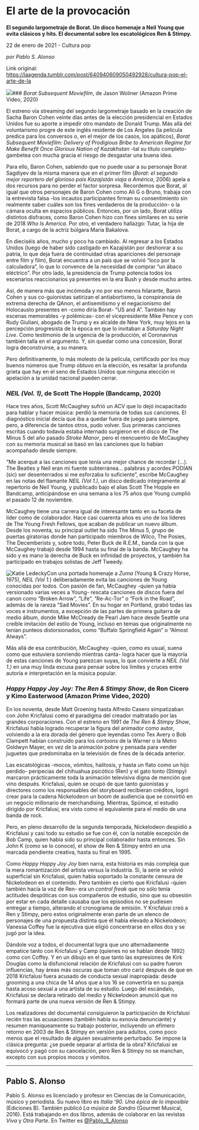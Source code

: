 # El arte de la provocación

**El segundo largometraje de Borat. Un disco homenaje a Neil Young que evita clásicos y hits. El documental sobre los escatológicos Ren & Stimpy.**

22 de enero de 2021 - Cultura pop

_por Pablo S. Alonso_

Link original: https://laagenda.tumblr.com/post/640940609050492928/cultura-pop-el-arte-de-la

![](https://64.media.tumblr.com/6d900a7547ff5ce0664d9c79ea2ae9a1/c268f5155b377ea2-7c/s500x750/87b968261962913a2221076c47e319cfabbdb3ce.jpg)### *Borat Subsequent Moviefilm*, de Jason Woliner (Amazon Prime Video, 2020)

El estreno vía streaming del segundo largometraje basado en la creación de Sacha Baron Cohen veinte días antes de la elección presidencial en Estados Unidos fue su aporte a impedir otro mandato de Donald Trump. Más allá del voluntarismo progre de este inglés residente de Los Angeles (la película predica para los conversos o, en el mejor de los casos, los apáticos), *Borat Subsequent Moviefilm: Delivery of Prodigious Bribe to American Regime for Make Benefit Once Glorious Nation of Kazakhstan* -tal su título completo- gambetea con mucha gracia el riesgo de desgastar una buena idea.

Para ello, Baron Cohen, sabiendo que no puede usar a su personaje Borat Sagdiyev de la misma manera que en el primer film (*Borat: el segundo mejor reportero del glorioso país Kazajistán viaja a América*, 2006) apela a dos recursos para no perder el factor sorpresa. Recordemos que Borat, al igual que otros personajes de Baron Cohen como Ali G o Bruno, trabaja con la entrevista falsa -los incautos participantes firman su consentimiento sin realmente saber cuáles son los fines verdaderos de la producción- o la cámara oculta en espacios públicos. Entonces, por un lado, Borat utiliza distintos disfraces, como Baron Cohen hizo con fines similares en su serie de 2018 *Who Is America*. Por otro, el verdadero hallazgo: Tutar, la hija de Borat, a cargo de la actriz búlgara Maria Bakalova.

En dieciséis años, mucho y poco ha cambiado. Al regresar a los Estados Unidos (luego de haber sido castigado en Kazajistán por deshonrar a su patria, lo que deja fuera de continuidad otras apariciones del personaje entre film y film), Borat encuentra a un país que se volvió “loco por la calculadora”, lo que lo convence de la necesidad de comprar “un ábaco eléctrico”. Por otro lado, la presidencia de Trump potencia todos los escenarios reaccionarios ya presentes en la era Bush y desde mucho antes.

Así, de manera más que incómoda y no por eso menos hilarante, Baron Cohen y sus co-guionistas satirizan el antiabortismo, la conspiranoia de extrema derecha de QAnon, el antisemitismo y el negacionismo del Holocausto presentes en -como diría Borat- “US and A”. También hay escenas memorables -y polémicas- con el vicepresidente Mike Pence y con Rudy Giuliani, abogado de Trump y ex alcalde de New York, muy lejos en la percepción progresista de la época en que lo invitaban a *Saturday Night Live*. Como testimonio de la urgencia de la producción, el Coronavirus también talla en el argumento. Y, sin quedar como una concesión, Borat logra deconstruirse, a su manera.

Pero definitivamente, lo más molesto de la película, certificado por los muy buenos números que Trump obtuvo en la elección, es resaltar la profunda grieta que hay en el seno de Estados Unidos que ninguna elección ni apelación a la unidad nacional pueden cerrar.

### *NEIL (Vol. 1)*, de Scott The Hopple (Bandcamp, 2020)

Hace tres años, Scott McCaughey sufrió un ACV que lo dejó incapacitado para hablar y hacer música: perdió la memoria de todas sus canciones. El diagnóstico inicial decía que iba a quedar fuera de juego para siempre, pero, a diferencia de tantos otros, pudo volver. Sus primeras canciones escritas cuando todavía estaba internado surgieron en el disco de The Minus 5 del año pasado *Stroke Manor*, pero el reencuentro de McCaughey con su memoria musical se basó en las canciones que lo habían acompañado desde siempre.

“Me acerqué a las canciones que tenía una mejor chance de recordar (…). The Beatles y Neil eran mi fuente subterránea… palabras y acordes PODÍAN (sic) ser desenterrados si me esforzaba lo suficiente”, escribe McCaughey en las notas del flamante *NEIL (Vol 1.)*, un disco dedicado íntegramente al repertorio de Neil Young, y publicado bajo el alias Scott The Hopple en Bandcamp, anticipándose en una semana a los 75 años que Young cumplió el pasado 12 de noviembre.

McCaughey tiene una carrera igual de interesante tanto en su faceta de líder como de colaborador. Hace casi cuarenta años es uno de los líderes de The Young Fresh Fellows, que acaban de publicar un nuevo álbum. Desde los noventa, su principal outlet ha sido The Minus 5, grupo de puertas giratorias donde han participado miembros de Wilco, The Posies, The Decemberists y, sobre todo, Peter Buck de R.E.M., banda con la que McCaughey trabajó desde 1994 hasta su final de la banda. McCaughey ha sido y es mano la derecha de Buck en infinidad de proyectos, y también ha participado en trabajos solistas de Jeff Tweedy. 

![Katie Ledecky](https://64.media.tumblr.com/a9bf014d337efbb67a175b1c1c6b8c5d/c268f5155b377ea2-60/s400x600/98676a9432edca8efa158441d4bad1d9c636f03a.jpg)Con una portada homenaje a *Zuma* (Young & Crazy Horse, 1975), *NEIL (Vol 1.*) deliberadamente evita las canciones de Young conocidas por todos. Con pasión de fan, McCaughey -quien ya había versionado varias veces a Young- rescata canciones de discos fuera del canon como “Broken Arrow”, “Life”, “Re-Ac-Tor” o “Fork in the Road”, además de la rareza “Sad Movies”. En su hogar en Portland, grabó todas las voces e instrumentos, a excepción de las partes de primera guitarra de medio álbum, donde Mike McCready de Pearl Jam hace desde Seattle una creíble imitación del estilo de Young, incluso en temas que originalmente no tenían punteos distorsionados, como “Buffalo Springfield Again” o “Almost Always”.

Más allá de esa contribución, McCaughey -quien, como es usual, suena como que estuviera sonriendo mientras canta- logra hacer que la mayoría de estas canciones de Young parezcan suyas, lo que convierte a *NEIL (Vol 1.)* en una muy linda excusa para pensar sobre los límites y cruces entre autoría e interpretación en la música popular.

### *Happy Happy Joy Joy: The Ren & Stimpy Show*, de Ron Cicero y Kimo Easterwood (Amazon Prime Video, 2020)

En los noventa, desde Matt Groening hasta Alfredo Casero simpatizaban con John Kricfalusi como el paradigma del creador maltratado por las grandes corporaciones. Con el estreno en 1991 de *The Ren & Stimpy Show*, Kricfalusi había logrado recuperar la figura del animador como autor, volviendo a la era dorada del género que leyendas como Tex Avery o Bob Clampett habían construido para los *cartoons* de la Warner o la Metro Goldwyn Mayer, en vez de la animación pobre y pensada para vender juguetes que predominaba en la televisión de fines de la década anterior.

Las escatológicas -mocos, vómitos, halitosis, y hasta un flato como un hijo perdido- peripecias del chihuahua psicótico (Ren) y el gato tonto (Stimpy) marcaron prácticamente toda la animación televisiva digna de mención que vino después. Kricfalusi, quien se ocupó de que tanto guionistas y directores como los responsables del storyboard recibieran créditos, logró crear para la cadena Nickelodeon un boom de audiencia que se convirtió en un negocio millonario de merchandising. Mientras, Spümcø, el estudio dirigido por Kricfalusi, era visto como el equivalente para el medio de una banda de rock.

Pero, en pleno desarrollo de la segunda temporada, Nickelodeon despidió a Kricfalusi y casi todo su estudio se fue con él, con la notable excepción de Bob Camp, quien había sido su principal colaborador hasta entonces. Sin John K (como se lo conoce), el show de Ren & Stimpy entró en una marcada pendiente creativa, hasta su final en 1995.

Como *Happy Happy Joy Joy* bien narra, esta historia es más compleja que la mera romantización del artista versus la industria. Sí, la serie se volvió superficial sin Kricfalusi, quien había soportado la constante censura de Nickelodeon en el contenido. Pero también es cierto que Kricfalusi -quien también hacía la voz de Ren- era un *control freak* que no sólo tenía actitudes despóticas con sus compañeros de estudio, sino que su obsesión por estar en cada detalle causaba que los episodios no se pudiesen entregar a tiempo, alterando el cronograma de emisión. Y Kricfalusi creó a Ren y Stimpy, pero estos originalmente eran parte de un elenco de personajes de una propuesta distinta que él había elevado a Nickelodeon; Vanessa Coffey fue la ejecutiva que eligió concentrarse en ellos dos y se jugó por la idea.

Dándole voz a todos, el documental logra que uno alternadamente empatice tanto con Kricfalusi y Camp (quienes no se hablan desde 1992) como con Coffey. Y en un dibujo en el que tanto las expresiones de Kirk Douglas como la disfuncional relación de Kricfalusi con su padre fueron influencias, hay áreas más oscuras que toman otro cariz después de que en 2018 Kricfalusi fuera acusado de conducta sexual inapropiada: desde grooming a una chica de 14 años que a los 16 se convertiría en su pareja hasta acoso sexual a una artista de su estudio. Luego del escándalo, Kricfalusi se declara retirado del medio y Nickelodeon anunció que no formará parte de una nueva versión de Ren & Stimpy.

Los realizadores del documental consiguieron la participación de Kricfalusi recién tras las acusaciones (también habla su exnovia denunciante) y resumen maniqueamente su trabajo posterior, incluyendo un efímero retorno en 2003 de Ren & Stimpy en versión para adultos, como poco menos que el resultado de alguien sexualmente perturbado. Se impone la clásica pregunta: ¿se puede separar al artista de la obra? Kricfalusi se equivocó y pagó con su cancelación, pero Ren & Stimpy no se manchan, excepto con sus propios mocos y vómitos.

  




---

Pablo S. Alonso
---------------

 Pablo S. Alonso es licenciado y profesor en Ciencias de la Comunicación, músico y periodista. Su nuevo libro es *Italia ‘90. Una épica de lo imposible* (Ediciones B). También publicó *La música de Sandro* (Gourmet Musical, 2016). Está trabajando en dos libros, además de colaborar en las revistas *Viva* y *Otra Parte*. En Twitter es [@Pablo\_S\_Alonso](https://twitter.com/pablo_s_alonso) 

